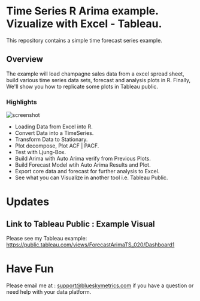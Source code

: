 # Time Series R Arima example. Vizualize with Excel - Tableau.
This repository contains a simple time forecast series example.

## Overview

The example will load champagne sales data from a excel spread sheet,
build various time series data sets, forecast and analysis plots in R.
Finally, We'll show you how to replicate some plots in Tableau public.

### Highlights
![screenshot](../images/compare_r_tableau.PNG)

* Loading Data from Excel into R.
* Convert Data into a TimeSeries.
* Transform Data to Stationary.
* Plot decompose, Plot ACF | PACF.
* Test with Ljung-Box.
* Build Arima with Auto Arima verify from Previous Plots.
* Build Forecast Model wtih Auto Arima Results and Plot.
* Export core data and forecast for further analysis to Excel.
* See what you can Visualize in another tool i.e. Tableau Public.

# Updates
 

## Link to Tableau Public : Example Visual ##
Please see my Tableau example:
https://public.tableau.com/views/ForecastArimaTS_020/Dashboard1

# Have Fun
Please email me at : support@blueskymetrics.com if you have
a question or need help with your data platform.

